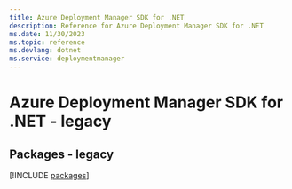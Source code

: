 ```yaml
---
title: Azure Deployment Manager SDK for .NET
description: Reference for Azure Deployment Manager SDK for .NET
ms.date: 11/30/2023
ms.topic: reference
ms.devlang: dotnet
ms.service: deploymentmanager
---
```

# Azure Deployment Manager SDK for .NET - legacy
## Packages - legacy
[!INCLUDE [packages](deployment-manager-index.md)]